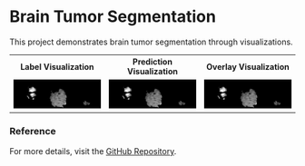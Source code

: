 # Brain Tumor Segmentation

This project demonstrates brain tumor segmentation through visualizations.

<table>
  <tr>
    <th>Label Visualization</th>
    <th>Prediction Visualization</th>
    <th>Overlay Visualization</th>
  </tr>
  <tr>
    <td>
      <img src="runs/label/gif_label_0_T1n_ET.gif" alt="Label Visualization" width="200">
    </td>
    <td>
      <img src="runs/prediction/gif_prediction_0_T1n_ET.gif" alt="Prediction Visualization" width="200">
    </td>
    <td>
      <img src="runs/overlay/gif_overlay_0_T1n_ET.gif" alt="Overlay Visualization" width="200">
    </td>
  </tr>
</table>

### Reference
For more details, visit the [GitHub Repository](https://github.com/faizan1234567/Brain-Tumors-Segmentation).
